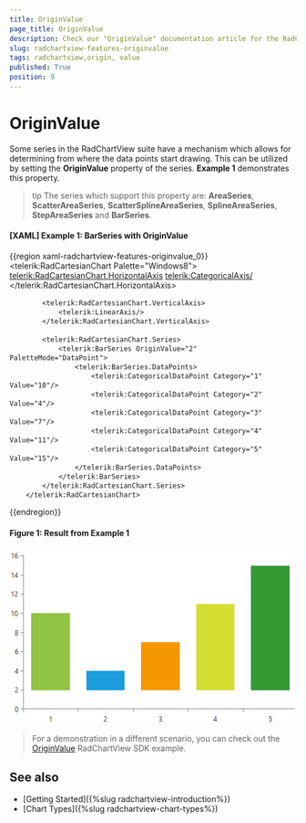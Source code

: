 ```yaml
---
title: OriginValue
page_title: OriginValue
description: Check our "OriginValue" documentation article for the RadChartView WPF control.
slug: radchartview-features-originvalue
tags: radchartview,origin, value
published: True
position: 9
---
```


# OriginValue

Some series in the RadChartView suite have a mechanism which allows for determining from where the data points start drawing. This can be utilized by setting the **OriginValue** property of the series. **Example 1** demonstrates this property.

>tip The series which support this property are: **AreaSeries**, **ScatterAreaSeries**, **ScatterSplineAreaSeries**, **SplineAreaSeries**, **StepAreaSeries** and **BarSeries**.

#### __[XAML] Example 1: BarSeries with OriginValue__
{{region xaml-radchartview-features-originvalue_0}}
		<telerik:RadCartesianChart Palette="Windows8">
			<telerik:RadCartesianChart.HorizontalAxis>
				<telerik:CategoricalAxis/>
			</telerik:RadCartesianChart.HorizontalAxis>

			<telerik:RadCartesianChart.VerticalAxis>
				<telerik:LinearAxis/>
			</telerik:RadCartesianChart.VerticalAxis>

			<telerik:RadCartesianChart.Series>
                <telerik:BarSeries OriginValue="2" PaletteMode="DataPoint">
                    <telerik:BarSeries.DataPoints>
						<telerik:CategoricalDataPoint Category="1" Value="10"/>
						<telerik:CategoricalDataPoint Category="2" Value="4"/>
						<telerik:CategoricalDataPoint Category="3" Value="7"/>
						<telerik:CategoricalDataPoint Category="4" Value="11"/>
						<telerik:CategoricalDataPoint Category="5" Value="15"/>
					</telerik:BarSeries.DataPoints>
				</telerik:BarSeries>
			</telerik:RadCartesianChart.Series>
		</telerik:RadCartesianChart>
{{endregion}}


#### Figure 1: Result from Example 1 
![RadChartView OriginValue](images/radchartview-originvalue.png)

> For a demonstration in a different scenario, you can check out the [OriginValue](https://github.com/telerik/xaml-sdk/tree/master/ChartView/WPF/OriginValue) RadChartView SDK example.

## See also

* [Getting Started]({%slug radchartview-introduction%})
* [Chart Types]({%slug radchartview-chart-types%})